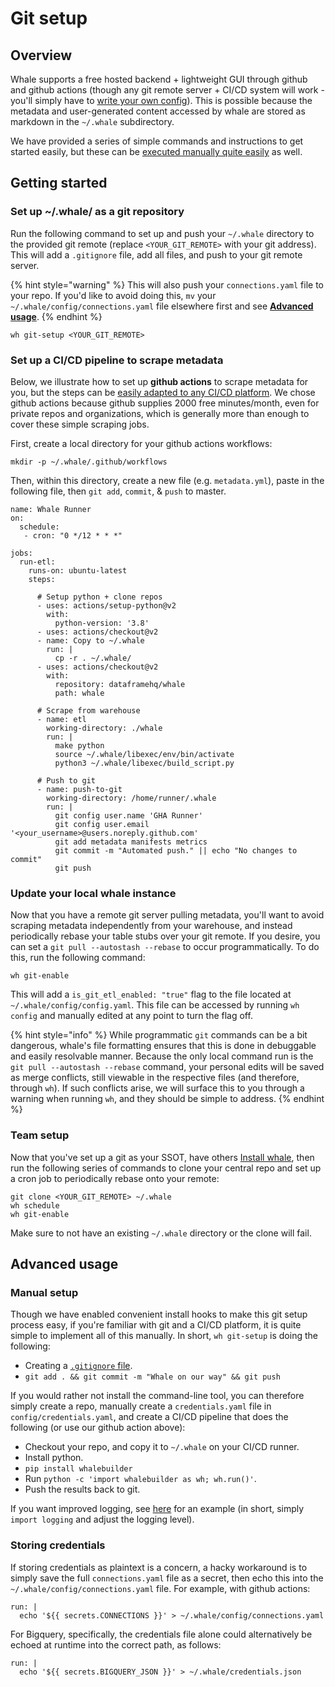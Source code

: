 # Git setup

## Overview

Whale supports a free hosted backend + lightweight GUI through github and github actions \(though any git remote server + CI/CD system will work - you'll simply have to [write your own config](getting-started-for-teams.md#manual-setup)\). This is possible because the metadata and user-generated content accessed by whale are stored as markdown in the `~/.whale` subdirectory.

We have provided a series of simple commands and instructions to get started easily, but these can be [executed manually quite easily](getting-started-for-teams.md#advanced-usage) as well.

## Getting started

### Set up ~/.whale/ as a git repository

Run the following command to set up and push your `~/.whale` directory to the provided git remote \(replace `<YOUR_GIT_REMOTE>` with your git address\). This will add a `.gitignore` file, add all files, and push to your git remote server.

{% hint style="warning" %}
This will also push your `connections.yaml` file to your repo. If you'd like to avoid doing this, `mv` your `~/.whale/config/connections.yaml` file elsewhere first and see [**Advanced usage**](getting-started-for-teams.md#advanced-usage).
{% endhint %}

```text
wh git-setup <YOUR_GIT_REMOTE>
```

### Set up a CI/CD pipeline to scrape metadata

Below, we illustrate how to set up **github actions** to scrape metadata for you, but the steps can be [easily adapted to any CI/CD platform](getting-started-for-teams.md#manual-setup). We chose github actions because github supplies 2000 free minutes/month, even for private repos and organizations, which is generally more than enough to cover these simple scraping jobs.

First, create a local directory for your github actions workflows:

```text
mkdir -p ~/.whale/.github/workflows
```

Then, within this directory, create a new file \(e.g. `metadata.yml`\), paste in the following file, then `git add`, `commit`, & `push` to master.

```text
name: Whale Runner
on:
  schedule:
   - cron: "0 */12 * * *"

jobs:
  run-etl:
    runs-on: ubuntu-latest
    steps:

      # Setup python + clone repos
      - uses: actions/setup-python@v2
        with:
          python-version: '3.8'
      - uses: actions/checkout@v2
      - name: Copy to ~/.whale
        run: |
          cp -r . ~/.whale/
      - uses: actions/checkout@v2
        with:
          repository: dataframehq/whale
          path: whale

      # Scrape from warehouse
      - name: etl
        working-directory: ./whale
        run: |
          make python
          source ~/.whale/libexec/env/bin/activate
          python3 ~/.whale/libexec/build_script.py

      # Push to git
      - name: push-to-git
        working-directory: /home/runner/.whale
        run: |
          git config user.name 'GHA Runner'
          git config user.email '<your_username>@users.noreply.github.com'
          git add metadata manifests metrics
          git commit -m "Automated push." || echo "No changes to commit"
          git push

```

### Update your local whale instance

Now that you have a remote git server pulling metadata, you'll want to avoid scraping metadata independently from your warehouse, and instead periodically rebase your table stubs over your git remote. If you desire, you can set a `git pull --autostash --rebase` to occur programmatically. To do this, run the following command:

```text
wh git-enable
```

This will add a `is_git_etl_enabled: "true"` flag to the file located at `~/.whale/config/config.yaml`. This file can be accessed by running `wh config` and manually edited at any point to turn the flag off.

{% hint style="info" %}
While programmatic `git` commands can be a bit dangerous, whale's file formatting ensures that this is done in debuggable and easily resolvable manner. Because the only local command run is the `git pull --autostash --rebase` command, your personal edits will be saved as merge conflicts, still viewable in the respective files \(and therefore, through `wh`\). If such conflicts arise, we will surface this to you through a warning when running `wh`, and they should be simple to address.
{% endhint %}

### Team setup

Now that you've set up a git as your SSOT, have others [Install whale](../), then run the following series of commands to clone your central repo and set up a cron job to periodically rebase onto your remote:

```text
git clone <YOUR_GIT_REMOTE> ~/.whale
wh schedule
wh git-enable
```

Make sure to not have an existing `~/.whale` directory or the clone will fail.

## Advanced usage

### Manual setup

Though we have enabled convenient install hooks to make this git setup process easy, if you're familiar with git and a CI/CD platform, it is quite simple to implement all of this manually. In short, `wh git-setup` is doing the following:

* Creating a [`.gitignore` file](https://github.com/dataframehq/whale-bigquery-public-data/blob/master/.gitignore).
* `git add . && git commit -m "Whale on our way" && git push`

If you would rather not install the command-line tool, you can therefore simply create a repo, manually create a `credentials.yaml` file in `config/credentials.yaml`, and create a CI/CD pipeline that does the following \(or use our github action above\):

* Checkout your repo, and copy it to `~/.whale` on your CI/CD runner.
* Install python.
* `pip install whalebuilder`
* Run `python -c 'import whalebuilder as wh; wh.run()'`.
* Push the results back to git.

If you want improved logging, see [here](https://github.com/dataframehq/whale/blob/master/databuilder/build_script.py) for an example \(in short, simply `import logging` and adjust the logging level\).

### Storing credentials

If storing credentials as plaintext is a concern, a hacky workaround is to simply save the full `connections.yaml` file as a secret, then echo this into the `~/.whale/config/connections.yaml` file. For example, with github actions:

```text
run: |
  echo '${{ secrets.CONNECTIONS }}' > ~/.whale/config/connections.yaml
```

For Bigquery, specifically, the credentials file alone could alternatively be echoed at runtime into the correct path, as follows:

```text
run: |
  echo '${{ secrets.BIGQUERY_JSON }}' > ~/.whale/credentials.json
```



